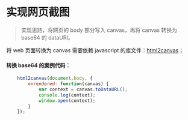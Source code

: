 # 实现网页截图

> 实现思路，将网页的 body 部分写入 canvas，再将 canvas 转换为 base64 的 dataURI。

将 web 页面转换为 canvas 需要依赖 javascript 的库文件：[html2canvas](http://html2canvas.hertzen.com/)；

#### 转换 base64 的案例代码：

```javascript
    html2canvas(document.body, {
        onrendered: function(canvas) {
            var context = canvas.toDataURL();
            console.log(context);
            window.open(context);
        }
    });
```
